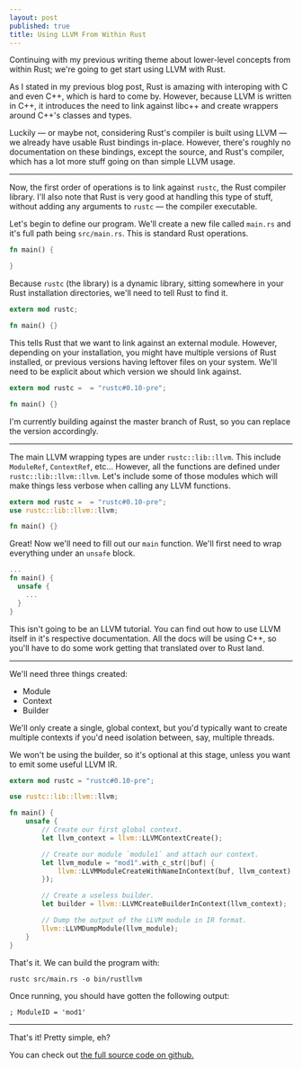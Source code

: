 ```yaml
---
layout: post
published: true
title: Using LLVM From Within Rust
---
```


Continuing with my previous writing theme about lower-level concepts from within Rust; we're going to get start using LLVM with Rust.

As I stated in my previous blog post, Rust is amazing with interoping with C and even C++, which is hard to come by. However, because LLVM is written in C++, it introduces the need to link against libc++ and create wrappers around C++'s classes and types.

Luckily &mdash; or maybe not, considering Rust's compiler is built using LLVM &mdash; we already have usable Rust bindings in-place. However, there's roughly no documentation on these bindings, except the source, and Rust's compiler, which has a lot more stuff going on than simple LLVM usage.

---

Now, the first order of operations is to link against `rustc`, the Rust compiler library. I'll also note that Rust is very good at handling this type of stuff, without adding any arguments to `rustc` &mdash; the compiler executable.

Let's begin to define our program. We'll create a new file called `main.rs` and it's full path being `src/main.rs`. This is standard Rust operations.

```rust
fn main() {

}
```

Because `rustc` (the library) is a dynamic library, sitting somewhere in your Rust installation directories, we'll need to tell Rust to find it.

```rust
extern mod rustc;

fn main() {}
```

This tells Rust that we want to link against an external module. However, depending on your installation, you might have multiple versions of Rust installed, or previous versions having leftover files on your system. We'll need to be explicit about which version we should link against.

```rust
extern mod rustc =  = "rustc#0.10-pre";

fn main() {}
```

I'm currently building against the master branch of Rust, so you can replace the version accordingly.

---

The main LLVM wrapping types are under `rustc::lib::llvm`. This include `ModuleRef`, `ContextRef`, etc... However, all the functions are defined under `rustc::lib::llvm::llvm`. Let's include some of those modules which will make things less verbose when calling any LLVM functions.

```rust
extern mod rustc =  = "rustc#0.10-pre";
use rustc::lib::llvm::llvm;

fn main() {}
```

Great! Now we'll need to fill out our `main` function. We'll first need to wrap everything under an `unsafe` block.

```rust
...
fn main() {
  unsafe {
    ...
  }
}
```

This isn't going to be an LLVM tutorial. You can find out how to use LLVM itself in it's respective documentation. All the docs will be using C++, so you'll have to do some work getting that translated over to Rust land.

---

We'll need three things created:

* Module
* Context
* Builder

We'll only create a single, global context, but you'd typically want to create multiple contexts if you'd need isolation between, say, multiple threads.

We won't be using the builder, so it's optional at this stage, unless you want to emit some useful LLVM IR.

```rust
extern mod rustc = "rustc#0.10-pre";

use rustc::lib::llvm::llvm;

fn main() {
    unsafe {
        // Create our first global context.
        let llvm_context = llvm::LLVMContextCreate();

        // Create our module `module1` and attach our context.
        let llvm_module = "mod1".with_c_str(|buf| {
            llvm::LLVMModuleCreateWithNameInContext(buf, llvm_context)
        });

        // Create a useless builder.
        let builder = llvm::LLVMCreateBuilderInContext(llvm_context);

        // Dump the output of the LLVM module in IR format.
        llvm::LLVMDumpModule(llvm_module);
    }
}
```

That's it. We can build the program with:

```
rustc src/main.rs -o bin/rustllvm
```

Once running, you should have gotten the following output:

```
; ModuleID = 'mod1'
```

---

That's it! Pretty simple, eh?

You can check out [the full source code on github.](https://github.com/TheHydroImpulse/rust-llvm-example)